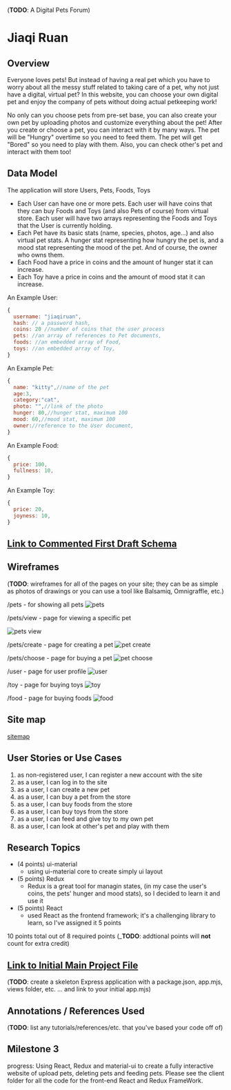 (__TODO__: A Digital Pets Forum)

# Jiaqi Ruan

## Overview

Everyone loves pets! But instead of having a real pet which you have to worry about all the messy stuff related to taking care of a pet, why not just have a digital, virtual pet? In this website, you can choose your own digital pet and enjoy the company of pets without doing actual petkeeping work! 

No only can you choose pets from pre-set base, you can also create your own pet by uploading photos and customize everything about the pet! After you create or choose a pet, you can interact with it by many ways. The pet will be "Hungry" overtime so you need to feed them. The pet will get "Bored" so you need to play with them. Also, you can check other's pet and interact with them too! 

## Data Model

The application will store Users, Pets, Foods, Toys

* Each User can have one or more pets. Each user will have coins that they can buy Foods and Toys (and also Pets of course) from virtual store. Each user will have two arrays representing the Foods and Toys that the User is currently holding.
* Each Pet have its basic stats (name, species, photos, age...) and also virtual pet stats. A hunger stat representing how hungry the pet is, and a mood stat representing the mood of the pet. And of course, the owner who owns them.
* Each Food have a price in coins and the amount of hunger stat it can increase. 
* Each Toy have a price in coins and the amount of mood stat it can increase.

An Example User:

```javascript
{
  username: "jiaqiruan",
  hash: // a password hash,
  coins: 20 //number of coins that the user process
  pets: //an array of references to Pet documents,
  foods: //an embedded array of Food,
  toys: //an embedded array of Toy,
}
```

An Example Pet:

```javascript
{
  name: "kitty",//name of the pet
  age:3,
  category:"cat",
  photo: "",//link of the photo
  hunger: 80,//hunger stat, maximum 100
  mood: 60,//mood stat, maximum 100
  owner://reference to the User document,
}
```
An Example Food:

```javascript
{
  price: 100,
  fullness: 10,
}
```
An Example Toy:

```javascript
{
  price: 20,
  joyness: 10,
}
```

## [Link to Commented First Draft Schema](db.mjs) 


## Wireframes

(__TODO__: wireframes for all of the pages on your site; they can be as simple as photos of drawings or you can use a tool like Balsamiq, Omnigraffle, etc.)

/pets - for showing all pets
![pets](documentation/pets.png)

/pets/view - page for viewing a specific pet

![pets view](documentation/pet_view.png)

/pets/create - page for creating a pet
![pet create](documentation/pet_create.png)

/pets/choose - page for buying a pet
![pet choose](documentation/pet_choose.png)

/user - page for user profile
![user](documentation/user.png)

/toy - page for buying toys
![toy](documentation/toy.png)

/food - page for buying foods
![food](documentation/food.png)

## Site map

[sitemap](documentation/sitemap.png)
## User Stories or Use Cases

1. as non-registered user, I can register a new account with the site
2. as a user, I can log in to the site
3. as a user, I can create a new pet 
4. as a user, I can buy a pet from the store
5. as a user, I can buy foods from the store
6. as a user, I can buy toys from the store
7. as a user, I can feed and give toy to my own pet
8. as a user, I can look at other's pet and play with them

## Research Topics

* (4 points) ui-material
    * using ui-material core to create simply ui layout
* (5 points) Redux
    * Redux is a great tool for managin states, (in my case the user's coins, the pets' hunger and mood stats), so I decided to learn it and use it
* (5 points) React
    * used React as the frontend framework; it's a challenging library to learn, so I've assigned it 5 points

10 points total out of 8 required points (___TODO__: addtional points will __not__ count for extra credit)


## [Link to Initial Main Project File](app.mjs) 

(__TODO__: create a skeleton Express application with a package.json, app.mjs, views folder, etc. ... and link to your initial app.mjs)

## Annotations / References Used

(__TODO__: list any tutorials/references/etc. that you've based your code off of)

## Milestone 3

progress: Using React, Redux and material-ui to create a fully interactive website of upload pets, deleting pets and feeding pets. Please see the client folder for all the code for the front-end React and Redux FrameWork.